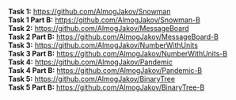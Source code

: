 <b>Task 1:</b> <a href=https://github.com/AlmogJakov/Snowman>https://github.com/AlmogJakov/Snowman</a>   
<b>Task 1 Part B:</b> <a href=https://github.com/AlmogJakov/Snowman-B>https://github.com/AlmogJakov/Snowman-B</a>   
<b>Task 2:</b> <a href=https://github.com/AlmogJakov/MessageBoard>https://github.com/AlmogJakov/MessageBoard</a>   
<b>Task 2 Part B:</b> <a href=https://github.com/AlmogJakov/MessageBoard-B>https://github.com/AlmogJakov/MessageBoard-B</a>   
<b>Task 3:</b> <a href=https://github.com/AlmogJakov/NumberWithUnits>https://github.com/AlmogJakov/NumberWithUnits</a>   
<b>Task 3 Part B:</b> <a href=https://github.com/AlmogJakov/NumberWithUnits-B>https://github.com/AlmogJakov/NumberWithUnits-B</a>   
<b>Task 4:</b> <a href=https://github.com/AlmogJakov/Pandemic>https://github.com/AlmogJakov/Pandemic</a>   
<b>Task 4 Part B:</b> <a href=https://github.com/AlmogJakov/Pandemic-B>https://github.com/AlmogJakov/Pandemic-B</a>   
<b>Task 5:</b> <a href=https://github.com/AlmogJakov/BinaryTree>https://github.com/AlmogJakov/BinaryTree</a>   
<b>Task 5 Part B:</b> <a href=https://github.com/AlmogJakov/BinaryTree-B>https://github.com/AlmogJakov/BinaryTree-B</a>   

